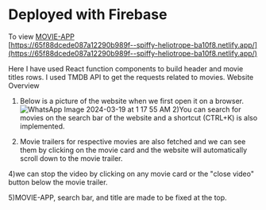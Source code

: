 # Deployed with Firebase  
To view [MOVIE-APP](https://65f88dcede087a12290b989f--spiffy-heliotrope-ba10f8.netlify.app/)   
[https://65f88dcede087a12290b989f--spiffy-heliotrope-ba10f8.netlify.app/](https://65f88dcede087a12290b989f--spiffy-heliotrope-ba10f8.netlify.app/)

Here I have used React function components to build header and movie titles rows. I used TMDB API to get the requests related to movies.
Website Overview
1) Below is a picture of the website when we first open it on a browser.
![WhatsApp Image 2024-03-19 at 1 17 55 AM](https://github.com/Navadeep2004/MOVIE-APP/assets/106884129/d7813db6-16e6-430b-b3ef-4787b13bca88)
2)You can search for movies on the search bar of the website and a shortcut (CTRL+K) is also implemented.

3) Movie trailers for respective movies are also fetched and we can see them by clicking on the movie card and the website will automatically scroll down to the movie trailer.

4)we can stop the video by clicking on any movie card or the "close video" button below the movie trailer.

5)MOVIE-APP, search bar, and title are made to be fixed at the top.
